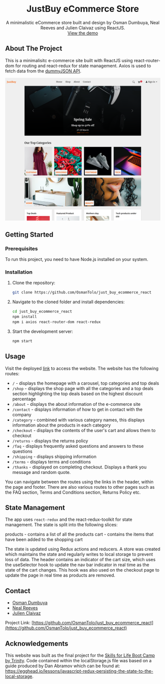 <br />
<div align="center">
  <h1 align="center">JustBuy eCommerce Store</h1>
  <p align="center">
    A minimalistic eCommerce store built and design by Osman Dumbuya, Neal Reeves and Julien Claivaz using ReactJS.
    <br />
    <a href="https://main--unrivaled-parfait-118a74.netlify.app/">View the demo</a>
  </p>
</div>

## About The Project

This is a minimalisitc e-commerce site built with ReactJS using react-router-dom for routing and react-redux for state management. Axios is used to fetch data from the [dummyJSON API](https://dummyjson.com).

![Screenshot of the webpage](./src/assets/images/justBuy-eCommerce.png)

## Getting Started

### Prerequisites

To run this project, you need to have Node.js installed on your system.

### Installation

1. Clone the repository:
   ```sh
   git clone https://github.com/OsmanTolo/just_buy_ecommerce_react
   ```
2. Navigate to the cloned folder and install dependencies:
   ```sh
   cd just_buy_ecommerce_react
   npm install
   npm i axios react-router-dom react-redux
   ```
3. Start the development server:
   ```sh
   npm start
   ```

## Usage

Visit the deployed [link](https://main--unrivaled-parfait-118a74.netlify.app/) to access the website. The website has the following routes:

- `/` - displays the homepage with a carousel, top categories and top deals
- `/shop` - displays the shop page with all the categories and a top deals section highlighting the top deals based on the highest discount percentage
- `/about` - displays the about information of the e-commerce site
- `/contact` - displays information of how to get in contact with the company
- `/category` - combined with various category names, this displays information
  about the products in each category
- `/checkout` - displays the contents of the user's cart and allows them to
  checkout
- `/returns` - displays the returns policy
- `/faq` - displays frequently asked questions and answers to these questions
- `/shipping` - displays shipping information
- `/terms` - displays terms and conditions
- `/thanks` - displayed on completing checkout. Displays a thank you message and
  random quote.

You can navigate between the routes using the links in the header, within the page and footer. There are also various routes to other pages such as the FAQ section, Terms and Conditions section, Returns Policy etc.

## State Management

The app uses `react-redux` and the react-redux-toolkit for state management. The state is split into the following slices:

products - contains a list of all the products
cart - contains the items that have been added to the shopping cart

The state is updated using Redux actions and reducers. A store was created which
maintains the state and regularly writes to local storage to prevent loss of
data. The header contains an indicator of the cart size, which uses the
useSelector hook to update the nav bar indicator in real time as the state of
the cart changes. This hook was also used on the checkout page to update the
page in real time as products are removed.

## Contact

- [Osman Dumbuya](https://twitter.com/OsmanTolo_)
- [Neal Reeves ](https://github.com/Spacepineapple)
- [Julien Claivaz](https://github.com/Julclay)

Project Link: [https://github.com/OsmanTolo/just_buy_ecommerce_react](https://github.com/OsmanTolo/just_buy_ecommerce_react)

## Acknowledgements

This website was built as the final project for the [Skills for Life Boot Camp
by Trinity](https://skillsforlife.campaign.gov.uk/courses/skills-bootcamps/).
Code contained within the localStorage.js file was based on a guide produced by
Dan Abramov which can be found at: https://egghead.io/lessons/javascript-redux-persisting-the-state-to-the-local-storage.
